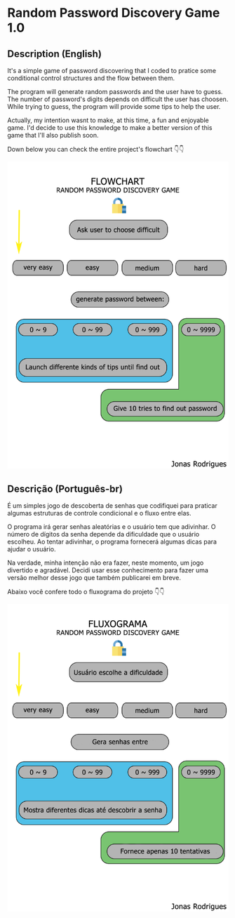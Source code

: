 # Random Password Discovery Game 1.0

## Description (English)

It's a simple game of password discovering that I coded to pratice some conditional control structures and the flow between them.

The program will generate random passwords and the user have to guess. The number of password's digits depends on difficult the user has choosen. While trying to guess, the program will provide some tips to help the user.

Actually, my intention wasnt to make, at this time, a fun and enjoyable game. I'd decide to use this knowledge to make a better version of this game that I'll also publish soon.
 
Down below you can check the entire project's flowchart :point_down::point_down:

![flowchart](https://raw.githubusercontent.com/JonasRodriguesB/Random-Password-Discovery-Game-1.0/main/flowchart.png)

## Descrição (Português-br)

É um simples jogo de descoberta de senhas que codifiquei para praticar algumas estruturas de controle condicional e o fluxo entre elas.

O programa irá gerar senhas aleatórias e o usuário tem que adivinhar. O número de dígitos da senha depende da dificuldade que o usuário escolheu. Ao tentar adivinhar, o programa fornecerá algumas dicas para ajudar o usuário.

Na verdade, minha intenção não era fazer, neste momento, um jogo divertido e agradável. Decidi usar esse conhecimento para fazer uma versão melhor desse jogo que também publicarei em breve.
 
Abaixo você confere todo o fluxograma do projeto :point_down::point_down:

![fluxograma](https://raw.githubusercontent.com/JonasRodriguesB/Random-Password-Discovery-Game-1.0/main/fluxograma.png)
